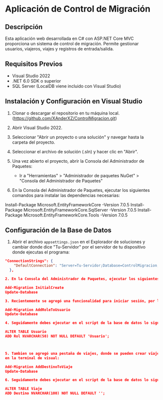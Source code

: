 ﻿# Aplicación de Control de Migración

## Descripción

Esta aplicación web desarrollada en C# con ASP.NET Core MVC proporciona un sistema de control de migración. Permite gestionar usuarios, viajeros, viajes y registros de entrada/salida.

## Requisitos Previos

- Visual Studio 2022
- .NET 6.0 SDK o superior
- SQL Server (LocalDB viene incluido con Visual Studio)

## Instalación y Configuración en Visual Studio

1. Clonar o descargar el repositorio en tu máquina local. (https://github.com/XAnderXZ/ControlMigracion.git)

2. Abrir Visual Studio 2022.

3. Seleccionar "Abrir un proyecto o una solución" y navegar hasta la carpeta del proyecto.

4. Seleccionar el archivo de solución (.sln) y hacer clic en "Abrir".

5. Una vez abierto el proyecto, abrir la Consola del Administrador de Paquetes:
   - Ir a "Herramientas" > "Administrador de paquetes NuGet" > "Consola del Administrador de Paquetes"

6. En la Consola del Administrador de Paquetes, ejecutar los siguientes comandos para instalar las dependencias necesarias:

Install-Package Microsoft.EntityFrameworkCore -Version 7.0.5
Install-Package Microsoft.EntityFrameworkCore.SqlServer -Version 7.0.5
Install-Package Microsoft.EntityFrameworkCore.Tools -Version 7.0.5


## Configuración de la Base de Datos

1. Abrir el archivo `appsettings.json` en el Explorador de soluciones y cambiar donde dice "Tu-Servidor" por el servidor de tu dispositivo donde ejecutas el programa:
```json
"ConnectionStrings": {
    "DefaultConnection": "Server=Tu-Servidor;Database=ControlMigracion;Trusted_Connection=True;MultipleActiveResultSets=true;TrustServerCertificate=True"
  },

2. En la Consola del Administrador de Paquetes, ejecutar los siguientes comandos para crear y aplicar las migraciones:

Add-Migration InitialCreate
Update-Database

3. Recientemente se agregó una funcionalidad para iniciar sesión, por lo cual para que esa nueva funcion corra de manera correcta, debe ejecutar los siguientes comandos:

Add-Migration AddRoleToUsuario
Update-Database

4. Seguidamente debes ejecutar en el script de la base de datos lo siguiente:

ALTER TABLE Usuario
ADD Rol NVARCHAR(50) NOT NULL DEFAULT 'Usuario';



5. Tambien se agregó una pestaña de viajes, donde se pueden crear viajes para los viajeros registrados en el sistema, para que esto funcione correctamente, solo debes ejecutar estos comando 
en la terminal de visual:

Add-Migration AddDestinoToViaje
Update-Database

6. Seguidamente debes ejecutar en el script de la base de datos lo siguiente:

ALTER TABLE Viaje
ADD Destino NVARCHAR(100) NOT NULL DEFAULT '';
